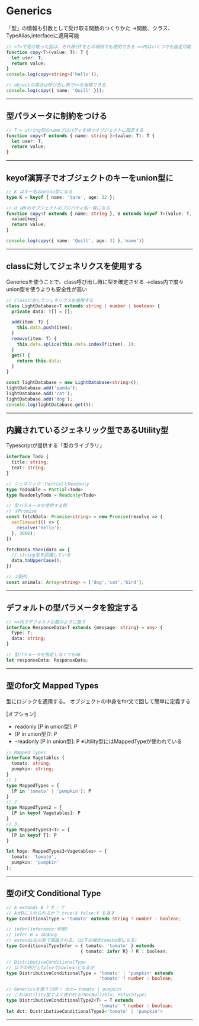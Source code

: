 # Generics
「型」の情報も引数として受け取る関数のつくりかた
→関数、クラス、TypeAlias,interfaceに適用可能
```typescript
// <T>で受け取った型は、それ移行Tをどの場所でも使用できる <>内はいくつでも指定可能
function copy<T>(value: T): T {
  let user: T;
  return value;
}
console.log(copy<string>('hello'));

// objectの場合は呼び出し側で<>を省略できる
console.log(copy({ name: 'Quill' }));
```
---

## 型パラメータに制約をつける
```typescript
// T = string型のnameプロパティを持つオブジェクトに限定する
function copy<T extends { name: string }>(value: T): T {
  let user: T;
  return value;
}
```
---

## keyof演算子でオブジェクトのキーをunion型に
```typescript
// K はキー名のunion型になる
type K = keyof { name: 'taro', age: 32 };

// U はKのオブジェクトのプロパティ名一覧になる
function copy<T extends { name: string }, U extends keyof T>(value: T, key: U): T {
  value[key]  
  return value;
}

console.log(copy({ name: 'Quill', age: 32 },'name'))
```
---

## classに対してジェネリクスを使用する
Genericsを使うことで、class呼び出し時に型を確定させる
→class内で度々union型を使うよりも安全性が高い
```typescript
// classに対してジェネリクスを使用する
class LightDatabase<T extends string | number | boolean> {
  private data: T[] = [];

  add(item: T) {
    this.data.push(item);
  }
  remove(item: T) {
    this.data.splice(this.data.indexOf(item), 1);
  }
  get() {
    return this.data;
  }
}

const lightDatabase = new LightDatabase<string>();
lightDatabase.add('panda');
lightDatabase.add('cat');
lightDatabase.add('dog');
console.log(lightDatabase.get());
```
---

## 内臓されているジェネリック型であるUtility型
Typescriptが提供する「型のライブラリ」
```typescript
interface Todo {
  title: string;
  text: string;
}

// ジェネリック：PartialとReadonly
type Todoable = Partial<Todo>
type ReadonlyTodo = Readonly<Todo>

// 型パラメータを使用する例
// ①Promise
const fetchData: Promise<string> = new Promise(resolve => {
  setTimeout(() => {
    resolve('hello');
  }, 3000);
})

fetchData.then(data => {
  // string型を認識している
  data.toUpperCase();
})

// ②配列
const animals: Array<string> = ['dog','cat','bird'];
```
---

## デフォルトの型パラメータを設定する
```typescript
// <>内でデフォルト引数のように扱う
interface ResponseData<T extends {message: string} = any> {
  type: T;
  data: string;
}

// 型パラメータを指定しなくてもOK
let responseData: ResponseData;
```
---

## 型のfor文 Mapped Types
型にロジックを適用する。
オブジェクトの中身をfor文で回して簡単に定義する

[オプション]
 - readonly [P in union型]: P 
 - [P in union型]?: P 
 - -readonly [P in union型]: P
※Utility型にはMappedTypeが使われている
```typescript
// Mapped Types
interface Vagetables {
  tomato: string;
  pumpkin: string;
}
// 1
type MappedTypes = {
  [P in 'tomato' | 'pumpkin']: P
}
// 2
type MappedTypes2 = {
  [P in keyof Vagetables]: P
}
// 3
type MappedTypes3<T> = {
  [P in keyof T]: P
}

let hoge: MappedTypes3<Vagetables> = {
  tomato: 'tomato',
  pumpkin: 'pumpkin'
};
```
---

## 型のif文 Conditional Type
```typescript
// A extends B ? X : Y
// AがBに入れられるか？ true:X false:Y を返す
type ConditionalType = 'tomato' extends string ? number : boolean;

// infer(inference:参照)
// infer R = ほぼany
// extends左の型で推論される。（以下の場合tomato型になる）
type ConditionalTypeInfer = { tomato: 'tomato' } extends
                            { tomato: infer R} ? R : boolean;

// DistributiveConditionalType 
// 以下の例だとfalseでbooleanとなるが
type DistributiveConditionalType = 'tomato' | 'pumpkin' extends
                                   'tomato' ? number : boolean;

// Genericsを使うとOK！ dct→ tomato | pumpkin
// これはUtility型でよく使われる(NonNullable, ReturnType)
type DistributiveConditionalType2<T> = T extends
                                   'tomato' ? number : boolean;
let dct: DistributiveConditionalType2<'tomato' | 'pumpkin'>
```
---
